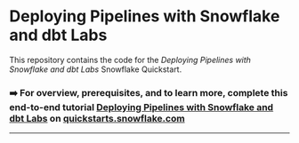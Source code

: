 # Deploying Pipelines with Snowflake and dbt Labs
This repository contains the code for the *Deploying Pipelines with Snowflake and dbt Labs* Snowflake Quickstart.

### ➡️ For overview, prerequisites, and to learn more, complete this end-to-end tutorial [Deploying Pipelines with Snowflake and dbt Labs](https://quickstarts.snowflake.com/guide/data_engineering_deploying_pipelines_with_snowflake_and_dbt_labs/index.html?index=..%2F..index#0) on [quickstarts.snowflake.com](quickstarts.snowflake.com)

___
